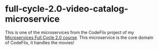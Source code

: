 # full-cycle-2.0-video-catalog-microservice

This is one of the microservices from the CodeFlix project of my [Microservices Full Cycle 2.0 course](https://drive.google.com/file/d/1MdN-qK_8Pfg6YI3TSfSa5_2-FHmqGxEP/view?usp=sharing). This microservice is the core domain of CodeFlix, it handles the movies!
